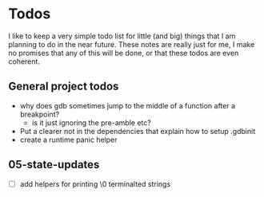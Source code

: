 # Todos
I like to keep a very simple todo list for little (and big) things that I am planning to do in the near future.
These notes are really just for me, I make no promises that any of this will be done, or that these todos are even coherent.

## General project todos
- why does gdb sometimes jump to the middle of a function after a breakpoint?
  - is it just ignoring the pre-amble etc?
- Put a clearer not in the dependencies that explain how to setup .gdbinit
- create a runtime panic helper

## 05-state-updates
- [ ] add helpers for printing \0 terminalted strings